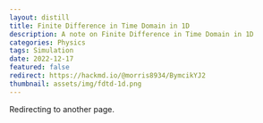 ```yaml
---
layout: distill
title: Finite Difference in Time Domain in 1D
description: A note on Finite Difference in Time Domain in 1D
categories: Physics
tags: Simulation
date: 2022-12-17
featured: false
redirect: https://hackmd.io/@morris8934/BymcikYJ2
thumbnail: assets/img/fdtd-1d.png
---
```


Redirecting to another page.